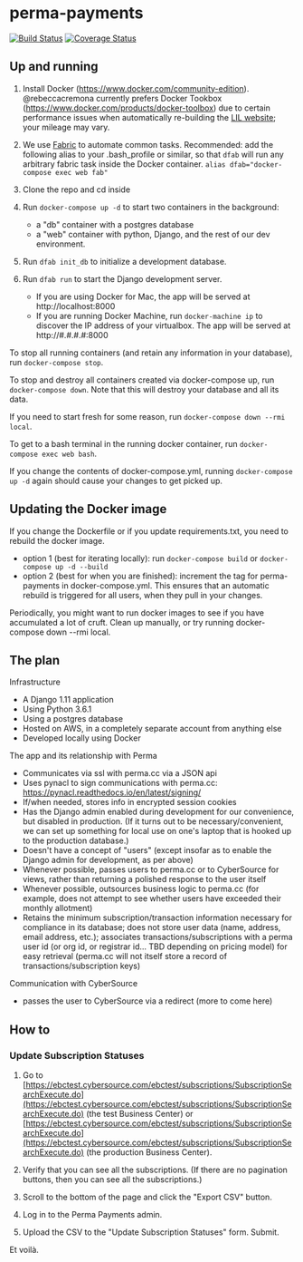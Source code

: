 # perma-payments

[![Build Status](https://travis-ci.org/harvard-lil/perma-payments.svg?branch=develop)](https://travis-ci.org/harvard-lil/perma-payments) [![Coverage Status](https://coveralls.io/repos/github/harvard-lil/perma-payments/badge.svg?branch=develop)](https://coveralls.io/github/harvard-lil/perma-payments?branch=develop)

## Up and running

1. Install Docker (https://www.docker.com/community-edition). @rebeccacremona currently prefers Docker Tookbox (https://www.docker.com/products/docker-toolbox) due to certain performance issues when automatically re-building the [LIL website](https://github.com/harvard-lil/website-static); your mileage may vary.

2. We use [Fabric](http://www.fabfile.org/) to automate common tasks. Recommended: add the following alias to your .bash_profile or similar, so that `dfab` will run any arbitrary fabric task inside the Docker container.
`alias dfab="docker-compose exec web fab"`

3. Clone the repo and cd inside

4. Run `docker-compose up -d` to start two containers in the background:
    -  a "db" container with a postgres database
    -  a "web" container with python, Django, and the rest of our dev environment.

5. Run `dfab init_db` to initialize a development database.

6. Run `dfab run` to start the Django development server.
    -  If you are using Docker for Mac, the app will be served at http://localhost:8000
    -  If you are running Docker Machine, run `docker-machine ip` to discover the IP address of your virtualbox. The app will be served at http://#.#.#.#:8000

To stop all running containers (and retain any information in your database), run `docker-compose stop`.

To stop and destroy all containers created via docker-compose up, run `docker-compose down`. Note that this will destroy your database and all its data.

If you need to start fresh for some reason, run `docker-compose down --rmi local`.

To get to a bash terminal in the running docker container, run `docker-compose exec web bash`.

If you change the contents of docker-compose.yml, running `docker-compose up -d` again should cause your changes to get picked up.

## Updating the Docker image

If you change the Dockerfile or if you update requirements.txt, you need to rebuild the docker image.

  -  option 1 (best for iterating locally): run `docker-compose build` or `docker-compose up -d --build`
  -  option 2 (best for when you are finished): increment the tag for perma-payments in docker-compose.yml. This ensures that an automatic rebuild is triggered for all users, when they pull in your changes.

Periodically, you might want to run docker images to see if you have accumulated a lot of cruft. Clean up manually, or try running docker-compose down --rmi local.


## The plan

Infrastructure
- A Django 1.11 application
- Using Python 3.6.1
- Using a postgres database
- Hosted on AWS, in a completely separate account from anything else
- Developed locally using Docker

The app and its relationship with Perma
- Communicates via ssl with perma.cc via a JSON api
- Uses pynacl to sign communications with perma.cc: https://pynacl.readthedocs.io/en/latest/signing/
- If/when needed, stores info in encrypted session cookies
- Has the Django admin enabled during development for our convenience, but disabled in production. (If it turns out to be necessary/convenient, we can set up something for local use on one's laptop that is hooked up to the production database.)
- Doesn't have a concept of "users" (except insofar as to enable the Django admin for development, as per above)
- Whenever possible, passes users to perma.cc or to CyberSource for views, rather than returning a polished response to the user itself
- Whenever possible, outsources business logic to perma.cc (for example, does not attempt to see whether users have exceeded their monthly allotment)
- Retains the minimum subscription/transaction information necessary for compliance in its database; does not store user data (name, address, email address, etc.); associates transactions/subscriptions with a perma user id (or org id, or registrar id... TBD depending on pricing model) for easy retrieval (perma.cc will not itself store a record of transactions/subscription keys)

Communication with CyberSource
- passes the user to CyberSource via a redirect
(more to come here)


## How to

### Update Subscription Statuses

1) Go to [https://ebctest.cybersource.com/ebctest/subscriptions/SubscriptionSearchExecute.do](https://ebctest.cybersource.com/ebctest/subscriptions/SubscriptionSearchExecute.do) (the test Business Center) or [https://ebctest.cybersource.com/ebctest/subscriptions/SubscriptionSearchExecute.do](https://ebctest.cybersource.com/ebctest/subscriptions/SubscriptionSearchExecute.do) (the production Business Center).

2) Verify that you can see all the subscriptions. (If there are no pagination buttons, then you can see all the subscriptions.)

3) Scroll to the bottom of the page and click the "Export CSV" button.

4) Log in to the Perma Payments admin.

5) Upload the CSV to the "Update Subscription Statuses" form. Submit.

Et voilà.
